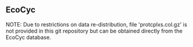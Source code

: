 ## EcoCyc

NOTE: Due to restrictions on data re-distribution, file 'protcplxs.col.gz' is not provided in this git repository but can be obtained directly from the EcoCyc database.